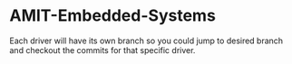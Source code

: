 # AMIT-Embedded-Systems
Each driver will have its own branch so you could jump to desired branch and checkout the commits for that specific driver.

